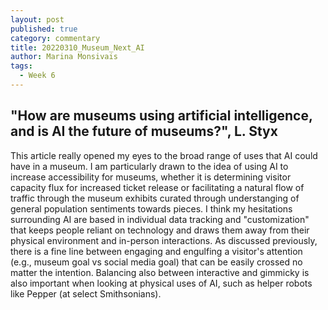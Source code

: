 ```yaml
---
layout: post
published: true
category: commentary
title: 20220310_Museum_Next_AI
author: Marina Monsivais
tags:
  - Week 6
---
```

## "How are museums using artificial intelligence, and is AI the future of museums?", L. Styx

This article really opened my eyes to the broad range of uses that AI could have in a museum. I am particularly drawn to the idea of using AI to increase accessibility for museums, whether it is determining visitor capacity flux for increased ticket release or facilitating a natural flow of traffic through the museum exhibits curated through understanging of general population sentiments towards pieces. I think my hesitations surrounding AI are based in individual data tracking and "customization" that keeps people reliant on technology and draws them away from their physical environment and in-person interactions. As discussed previously, there is a fine line between engaging and engulfing a visitor's attention (e.g., museum goal vs social media goal) that can be easily crossed no matter the intention. Balancing also between interactive and gimmicky is also important when looking at physical uses of AI, such as helper robots like Pepper (at select Smithsonians).